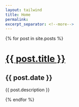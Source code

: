 ```yaml
---
layout: tailwind
title: Home
permalink: 
excerpt_separator: <!--more-->
---
```


{% for post in site.posts %}
  <div class="px-4">
    <div class="max-w-3xl bg-white rounded-lg mx-auto my-16 p-16">
      <h1 class="mb-2 text-2xl font-medium text-gray-900"><a href="{{ post.url }}">{{ post.title }}</a></h1>
      <h2 class="mb-4 font-medium text-sm text-gray-500 uppercase tracking-wide">{{ post.date }}</h2>
      <p class="text-gray-700">{{ post.description }}</p>
    </div>
  </div>
{% endfor %}